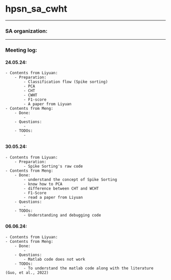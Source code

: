# hpsn_sa_cwht

------------------------
### SA organization:


-------------------------
### Meeting log:

#### 24.05.24:
    - Contents from Liyuan: 
        - Preparation:
            - Classification flow (Spike sorting)
            - PCA
            - CHT
            - CWHT
            - F1-score
            - A paper from Liyuan
    - Contents from Meng:
        - Done: 
            -
        - Questions: 
            -
        - TODOs: 
            -

#### 30.05.24:
    - Contents from Liyuan: 
        - Preparation:
            - Spike Sorting's raw code 
    - Contents from Meng:
        - Done: 
            - understand the concept of Spike Sorting
            - know how to PCA
            - difference between CHT and WCHT
            - F1-Score
            - read a paper from Liyuan
        - Questions: 
            - 
        - TODOs: 
            - Understanding and debugging code
            

#### 06.06.24:
    - Contents from Liyuan: 
    - Contents from Meng:
        - Done: 
            - 
        - Questions: 
            - Matlab code does not work
        - TODOs: 
            - To understand the matlab code along with the literature (Guo, et al., 2022)
